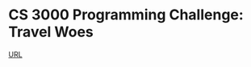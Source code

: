 
# CS 3000 Programming Challenge: Travel Woes

[URL](https://www.hackerrank.com/tests/jqnk41r6cg/questions/1tfistg3tkg)
